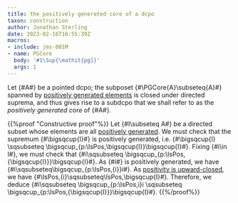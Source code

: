 ```yaml
---
title: the positively generated core of a dcpo
taxon: construction
author: Jonathan Sterling
date: 2023-02-16T16:55:39Z
macros:
- include: jms-001M
- name: PGCore
  body: '#1\Sup{\mathit{pg}}'
  args: 1
---
```


Let {#A#} be a pointed dcpo; the subposet {#\PGCore{A}\subseteq{A}#}
spanned by [positively generated elements](jms-002F) is closed under directed suprema, and thus gives rise to a subdcpo that we shall refer to as the *positively generated core* of {#A#}.

{{%proof "Constructive proof"%}}
Let {#I\subseteq A#} be a directed subset whose elements are all [positively generated](jms-002F). We must check that the supremum {#\bigsqcup{I}#} is positively generated, i.e. {#\bigsqcup{I} \sqsubseteq \bigsqcup_{p:\IsPos\,\bigsqcup{I}}\bigsqcup{I}#}. 
 Fixing {#i\in I#}, we must check that {#i\sqsubseteq \bigsqcup_{p:\IsPos\,{\bigsqcup{I}}}\bigsqcup{I}#}. As {#i#} is positively generated, we have {#i\sqsubseteq\bigsqcup_{p:\IsPos\,{i}}i#}. As [positivity is upward-closed](jms-0029), we have {#\IsPos\,{i}\sqsubseteq\IsPos\,\bigsqcup{I}#}. Therefore, we deduce {#i\sqsubseteq \bigsqcup_{p:\IsPos\,i}i \sqsubseteq  \bigsqcup_{p:\IsPos\,{\bigsqcup{I}}}\bigsqcup{I}#}.
{{%/proof%}}

